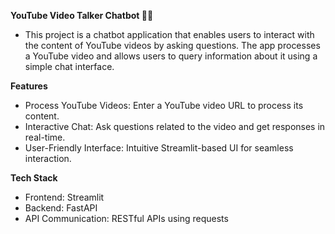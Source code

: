 **YouTube Video Talker Chatbot 🎥🤖**
- This project is a chatbot application that enables users to interact with the content of YouTube videos by asking questions. The app processes a YouTube video and allows users to query information about it using a simple chat interface.

**Features**
- Process YouTube Videos: Enter a YouTube video URL to process its content.
- Interactive Chat: Ask questions related to the video and get responses in real-time.
- User-Friendly Interface: Intuitive Streamlit-based UI for seamless interaction.

**Tech Stack**
- Frontend: Streamlit
- Backend: FastAPI
- API Communication: RESTful APIs using requests
